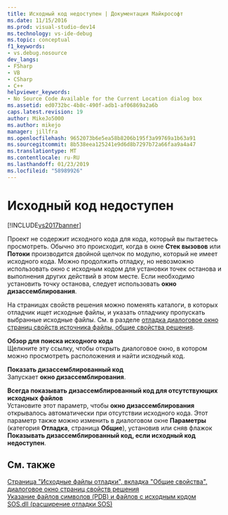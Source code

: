 ```yaml
---
title: Исходный код недоступен | Документация Майкрософт
ms.date: 11/15/2016
ms.prod: visual-studio-dev14
ms.technology: vs-ide-debug
ms.topic: conceptual
f1_keywords:
- vs.debug.nosource
dev_langs:
- FSharp
- VB
- CSharp
- C++
helpviewer_keywords:
- No Source Code Available for the Current Location dialog box
ms.assetid: ed0732bc-4b8c-490f-adb1-af06869a2a6b
caps.latest.revision: 19
author: MikeJo5000
ms.author: mikejo
manager: jillfra
ms.openlocfilehash: 9652073b6e5ea58b8206b195f3a99769a1b63a91
ms.sourcegitcommit: 8b538eea125241e9d6d8b7297b72a66faa9a4a47
ms.translationtype: MT
ms.contentlocale: ru-RU
ms.lasthandoff: 01/23/2019
ms.locfileid: "58989926"
---
```

# <a name="no-source-available"></a>Исходный код недоступен
[!INCLUDE[vs2017banner](../includes/vs2017banner.md)]

Проект не содержит исходного кода для кода, который вы пытаетесь просмотреть. Обычно это происходит, когда в окне **Стек вызовов** или **Потоки** производится двойной щелчок по модулю, который не имеет исходного кода. Можно продолжить отладку, но невозможно использовать окно с исходным кодом для установки точек останова и выполнения других действий в этом месте. Если необходимо установить точку останова, следует использовать **окно дизассемблирования**.  
  
 На страницах свойств решения можно поменять каталоги, в которых отладчик ищет исходные файлы, и указать отладчику пропускать выбранные исходные файлы. См. в разделе [отладка диалоговое окно страниц свойств источника файлы, общие свойства решения](../debugger/debug-source-files-common-properties-solution-property-pages-dialog-box.md).  
  
 **Обзор для поиска исходного кода**  
 Щелкните эту ссылку, чтобы открыть диалоговое окно, в котором можно просмотреть расположения и найти исходный код.  
  
 **Показать дизассемблированный код**  
 Запускает **окно дизассемблирования**.  
  
 **Всегда показывать дизассемблированный код для отсутствующих исходных файлов**  
 Установите этот параметр, чтобы **окно дизассемблирования** открывалось автоматически при отсутствии исходного кода. Этот параметр также можно изменить в диалоговом окне **Параметры** (категория **Отладка**, страница **Общие**), установив или сняв флажок **Показывать дизассемблированный код, если исходный код недоступен**.  
  
## <a name="see-also"></a>См. также  
 [Страница "Исходные файлы отладки", вкладка "Общие свойства", диалоговое окно страниц свойств решения](../debugger/debug-source-files-common-properties-solution-property-pages-dialog-box.md)   
 [Указание файлов символов (PDB) и файлов с исходным кодом](../debugger/specify-symbol-dot-pdb-and-source-files-in-the-visual-studio-debugger.md)   
 [SOS.dll (расширение отладки SOS)](http://msdn.microsoft.com/library/9ac1b522-77ab-4cdc-852a-20fcdc9ae498)
